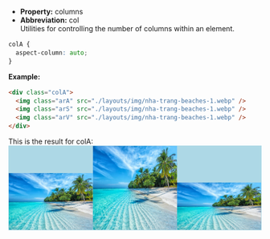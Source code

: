 - **Property:** columns
- **Abbreviation:** col  
  Utilities for controlling the number of columns within an element.

```css
colA {
  aspect-column: auto;
}
```

**Example:**

```html
<div class="colA">
  <img class="arA" src="./layouts/img/nha-trang-beaches-1.webp" />
  <img class="arS" src="./layouts/img/nha-trang-beaches-1.webp" />
  <img class="arV" src="./layouts/img/nha-trang-beaches-1.webp" />
</div>
```

This is the result for colA:
![colA](./img/col_colA.png)
